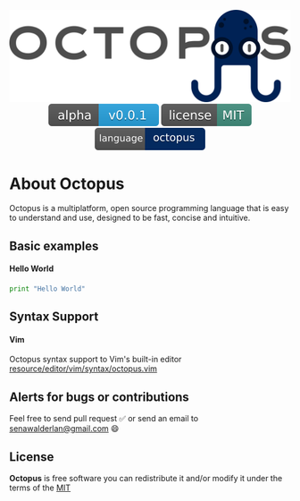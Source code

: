 <p align="center">
  <img src="https://github.com/WalderlanSena/octopus/blob/master/resource/octopus-logo-lg.png" width="700">
  <br/>
  <img src="https://github.com/WalderlanSena/tagsGit/blob/master/octopus.svg">
  <a href="https://github.com/WalderlanSena/octopus/blob/master/LICENSE">
    <img src="https://github.com/WalderlanSena/tagsGit/blob/master/licenseMIT.svg">
  </a>
 <img src="https://github.com/WalderlanSena/tagsGit/blob/master/octopus-lang.svg">
</p>

# About Octopus

Octopus is a multiplatform, open source programming language that is easy to understand and use, designed to be fast, concise and intuitive.

## Basic examples

#### Hello World

```python
print "Hello World"
```

## Syntax Support

#### Vim

Octopus syntax support to Vim's built-in editor [resource/editor/vim/syntax/octopus.vim](https://github.com/WalderlanSena/octopus/blob/master/resource/editor/vim/syntax/octopus.vim)

## Alerts for bugs or contributions

Feel free to send pull request :white_check_mark: or send an email to senawalderlan@gmail.com :smile:


## License
<strong>Octopus</strong> is free software you can redistribute it and/or modify it under the terms of the <a href="https://github.com/WalderlanSena/octopus/blob/master/LICENSE">MIT</a>

